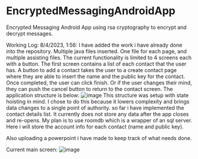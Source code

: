 # EncryptedMessagingAndroidApp
Encrypted Messaging Android App using rsa cryptography to encrypt and decrypt messages.


Working Log:
8/4/2023, 1:56: I have added the work i have already done into the repository. Multiple java files inserted. One file for each page, and multiple assisting files. The current functionality is limited to 4 screens each with a button. The first screen contains a list of each contact that the user has. A button to add a contact takes the user to a create contact page where they are able to insert the name and the public key for the contact. Once completed, the user can click finish. Or if the user changes their mind, they can push the cancel button to return to the contact screen.
The application structure is below:
![image](https://github.com/nicholascallee/EncryptedMessagingAndroidApp/assets/141438641/6c2735c5-f544-4d4d-bac7-bd5dde5a9d2d)
This structure was setup with state hoisting in mind. I chose to do this because it lowers complexity and brings data changes to a single point of authority. so far i have implemented the contact details list. It currently does not store any data after the app closes and re-opens. My plan is to use roomdb which is a wrapper of an sql server. Here i will store the account info for each contact (name and public key).

Also uploading a powerpoint i have made to keep track of what needs done.

Current main screen:
![image](https://github.com/nicholascallee/EncryptedMessagingAndroidApp/assets/141438641/00b95b25-04f7-4124-83eb-f131992f0e4e)

